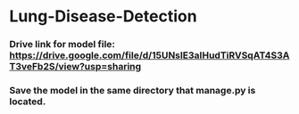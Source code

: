 # Lung-Disease-Detection

### Drive link for model file: https://drive.google.com/file/d/15UNsIE3aIHudTiRVSqAT4S3AT3veFb2S/view?usp=sharing
### Save the model in the same directory that manage.py is located.